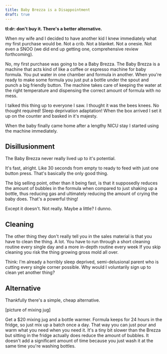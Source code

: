 ```yaml
---
title: Baby Brezza is a Disappointment
draft: true
---
```


**__tl:dr: don't buy it. There's a better alternative.__**

When my wife and I decided to have another kid I knew immediately what my first purchase would be.
Not a crib. Not a blanket. Not a onesie. Not even a SNOO (we did end up getting one, comprehensive review forthcoming).

No, my first purchase was going to be a Baby Brezza.
The Baby Brezza is a machine that acts kind of like a coffee or espresso machine for baby formula.
You put water in one chamber and formula in another.
When you're ready to make some formula you just put a bottle under the spout and punch a big friendly button.
The machine takes care of keeping the water at the right temperature and dispensing the correct amount of formula with no mess.

I talked this thing up to everyone I saw.
I thought it was the bees knees. No thought required! Sleep deprivation adaptation!
When the box arrived I set it up on the counter and basked in it's majesty.

When the baby finally came home after a lengthy NICU stay I started using the machine immediately.

## Disillusionment

The Baby Brezza never really lived up to it's potential.

It's fast, alright. Like 30 seconds from empty to ready to feed with just one button press. That's basically the only good thing.

The big selling point, other than it being fast, is that it supposedly reduces the amount of bubbles in the formula when compared to just shaking up a bottle, thus reducing gas and ultimately reducing the amount of crying the baby does.
That's a powerful thing!

Except it doesn't. Not really. Maybe a little? I dunno.

## Cleaning

The other thing they don't really tell you in the sales material is that you have to clean the thing.
A lot.
You have to run through a short cleaning routine every single day and a more in-depth routine every week
If you skip cleaning you risk the thing growing gross mold all over.

Think: I'm already a horribly sleep deprived, semi-delusional parent who is cutting every single corner possible.
Why would I voluntarily sign up to clean yet another thing?

## Alternative

Thankfully there's a simple, cheap alternative.

[picture of mixing jug]

Get a $20 mixing jug and a bottle warmer.
Formula keeps for 24 hours in the fridge, so just mix up a batch once a day.
That way you can just pour and warm what you need when you need it.
It's a tiny bit slower than the Brezza but sitting in the fridge actually does reduce the amount of bubbles.
It doesn't add a significant amount of time because you just wash it at the same time you're washing bottles.
